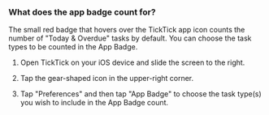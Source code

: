 ### What does the app badge count for?

The small red badge that hovers over the TickTick app icon counts the number of "Today & Overdue" tasks by default. You can choose the task types to be counted in the App Badge.

1. Open TickTick on your iOS device and slide the screen to the right.

2. Tap the gear-shaped icon in the upper-right corner.

3. Tap "Preferences" and then tap "App Badge" to choose the task type\(s\) you wish to include in the App Badge count.

